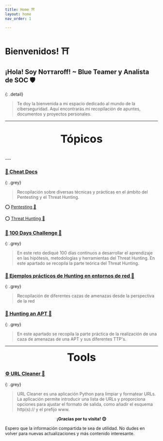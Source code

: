 ```yaml
---
title: Home ⛩️
layout: home
nav_order: 1

---
```


# Bienvenidos! ⛩️



## **¡Hola! Soy Noттaroff!  ~ Blue Teamer y Analista de SOC 🛡️** 


{: .detail}
> Te doy la bienvenida a mi espacio dedicado al mundo de la ciberseguridad. Aquí encontrarás mi recopilación de apuntes, documentos y proyectos personales. 



---
<div style="font-size: 36px; font-weight: bold; text-align: center;">

Tópicos

</div>
--- 

### [🎴 Cheat Docs](https://nottaroff.github.io/workspace/docs/Cheat%20sheet/)

{: .grey}
> Recopilación sobre diversas técnicas y prácticas en el ámbito del Pentesting y el Threat Hunting.

⭕ [Pentesting 📕](https://nottaroff.github.io/workspace/docs/Cheat%20sheet/Pentesting/)

⭕ [Threat Hunting 🔎 ](https://nottaroff.github.io/workspace/docs/Cheat%20sheet/Threat%20Hunting/)


### [🎴 100 Days Challenge 💯](https://nottaroff.github.io/workspace/docs/100%20days/)

{: .grey}
> En este reto dediqué 100 días continuos a desarrollar el aprendizaje en las hipótesis, metodologías y herramientas del Threat Hunting. En este apartado se recopila la parte teórica del Threat Hunting.

### [🎴 Ejemplos prácticos de Hunting en entornos de red 🥋](https://nottaroff.github.io/workspace/docs/Ejemplos%20pr%C3%A1cticos%20Hunting%20en%20Red/)

{: .grey}
> Recopilación de diferentes cazas de amenazas desde la perspectiva de la red

### [🎴 Hunting an APT 👺](https://nottaroff.github.io/workspace/docs/Hunting%20an%20APT/)

{: .grey}
> En este apartado se recopila la parte práctica de la realización de una caza de amenazas de una APT y sus diferentes TTP's.

---
<div style="font-size: 36px; font-weight: bold; text-align: center;">
Tools
</div>

### [⚙️ URL Cleaner 🧹](https://github.com/Nottaroff/urlcleaner)

{: .grey}
> URL Cleaner es una aplicación Python para limpiar y formatear URLs. La aplicación permite introducir una lista de URLs y proporciona opciones para ajustar el formato de salida, como añadir el esquema http(s):// y el prefijo www.





<div style="text-align: center; font-weight: bold;">

¡Gracias por tu visita! 😊

</div>

 Espero que la información compartida te sea de utilidad. No dudes en volver para nuevas actualizaciones y más contenido interesante.
